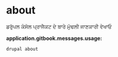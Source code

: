 # about
ਡਰੁੱਪਲ ਕੰਸੋਲ ਪ੍ਰਾਜੈਕਟ ਦੇ ਬਾਰੇ ਮੁੱਢਲੀ ਜਾਣਕਾਰੀ ਵੇਖਾਓ

**application.gitbook.messages.usage:**
```
drupal about
```
